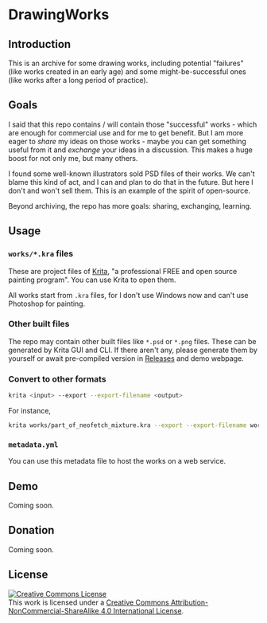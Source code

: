 # DrawingWorks

## Introduction

This is an archive for some drawing works, including potential "failures" (like works created in an early age) and some might-be-successful ones (like works after a long period of practice).

## Goals

I said that this repo contains / will contain those "successful" works - which are enough for commercial use and for me to get benefit. But I am more eager to *share* my ideas on those works - maybe you can get something useful from it and *exchange* your ideas in a discussion. This makes a huge boost for not only me, but many others.

I found some well-known illustrators sold PSD files of their works. We can't blame this kind of act, and I can and plan to do that in the future. But here I don't and won't sell them. This is an example of the spirit of open-source.

Beyond archiving, the repo has more goals: sharing, exchanging, learning.

## Usage

### `works/*.kra` files

These are project files of [Krita](https://krita.org/), "a professional FREE and open source painting program". You can use Krita to open them.

All works start from `.kra` files, for I don't use Windows now and can't use Photoshop for painting.

### Other built files

The repo may contain other built files like `*.psd` or `*.png` files. These can be generated by Krita GUI and CLI. If there aren't any, please generate them by yourself or await pre-compiled version in [Releases](https://github.com/LittleYe233/DrawingWorks/releases) and demo webpage.

### Convert to other formats

```bash
krita <input> --export --export-filename <output>
```

For instance,

```bash
krita works/part_of_neofetch_mixture.kra --export --export-filename works/part_of_neofetch_mixture.png
```

### `metadata.yml`

You can use this metadata file to host the works on a web service.

## Demo

Coming soon.

## Donation

Coming soon.

## License

<a rel="license" href="http://creativecommons.org/licenses/by-nc-sa/4.0/"><img alt="Creative Commons License" style="border-width:0" src="https://i.creativecommons.org/l/by-nc-sa/4.0/88x31.png" /></a><br />This work is licensed under a <a rel="license" href="http://creativecommons.org/licenses/by-nc-sa/4.0/">Creative Commons Attribution-NonCommercial-ShareAlike 4.0 International License</a>.
